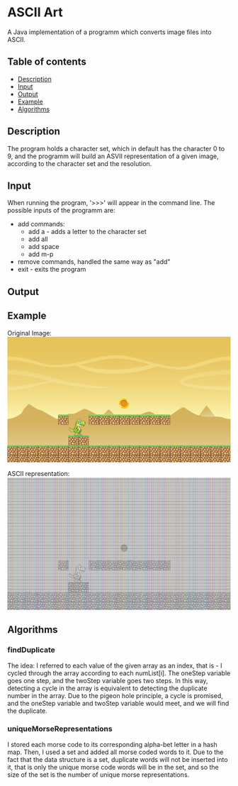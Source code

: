 # ASCII Art
A Java implementation of a programm which converts image files into ASCII.

## Table of contents
* [Description](#description)
* [Input](#input)
* [Output](#output)
* [Example](#example)
* [Algorithms](#algorithms)

## Description
The program holds a character set, which in default has the character 0 to 9, and the
programm will build an ASVII representation of a given image, according to the character set
and the resolution. 

## Input
When running the program, '>>>' will appear in the command line. The possible inputs of the programm are:
* add commands:
  - add a - adds a letter to the character set
  - add all
  - add space
  - add m-p
* remove commands, handled the same way as "add"
* exit - exits the program 

## Output

## Example
Original Image:
![A Test Image](dino.png)

ASCII representation:
![A Test Image](dino_ascii.png)

## Algorithms

### findDuplicate 
The idea: I referred to each value of the given array as an index, that is - I cycled through
the array according to each numList[i]. The oneStep variable goes one step, and the
twoStep variable goes two steps. In this way, detecting a cycle in the array is equivalent
to detecting the duplicate number in the array. Due to the pigeon hole principle, a cycle
is promised, and the oneStep variable and twoStep variable would meet, and we will
find the duplicate.

### uniqueMorseRepresentations 
I stored each morse code to its corresponding alpha-bet letter in a hash map.
Then, I used a set and added all morse coded words to it. Due to the fact
that the data structure is a set, duplicate words will not be inserted into it,
that is only the unique morse code words will be in the set, and so the size of the set
is the number of unique morse representations.


